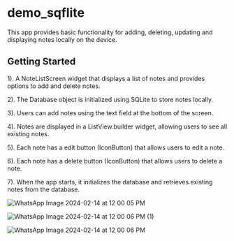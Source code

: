 # demo_sqflite

This app provides basic functionality for adding, deleting, updating and displaying notes locally on the device.

## Getting Started


1). A NoteListScreen widget that displays a list of notes and provides options to add and delete notes.

2). The Database object is initialized using SQLite to store notes locally.

3). Users can add notes using the text field at the bottom of the screen.

4). Notes are displayed in a ListView.builder widget, allowing users to see all existing notes.

5). Each note has a edit button (IconButton) that allows users to edit a note.

6). Each note has a delete button (IconButton) that allows users to delete a note.

7). When the app starts, it initializes the database and retrieves existing notes from the database.





![WhatsApp Image 2024-02-14 at 12 00 05 PM](https://github.com/miraleePatel/SqfliteNote/assets/147297946/61c7b124-19bf-46ad-9711-8b067b4ec6f3)



![WhatsApp Image 2024-02-14 at 12 00 06 PM (1)](https://github.com/miraleePatel/SqfliteNote/assets/147297946/5b81b2d4-59de-4292-97ec-6856670fbf33)



![WhatsApp Image 2024-02-14 at 12 00 06 PM](https://github.com/miraleePatel/SqfliteNote/assets/147297946/bf0fb3b9-8562-425c-a8e6-0e76abafc314)
